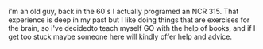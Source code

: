 i'm an old guy, back in the 60's I actually programed an NCR 315. That experience is deep in my past but I like doing things that are exercises for the brain, so i've decidedto teach myself GO with the help of books, and if I get too stuck maybe someone here will kindly offer help and advice.

<!---
